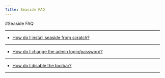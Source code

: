 ```yaml
---
Title: Seaside FAQ
---
```

#Seaside FAQ

---
- [How do I install seaside from scratch?](%base_url%/wiki/faq/seaside/howToInstallSeaside)

---
- [How do I change the admin login/password?](%base_url%/wiki/faq/seaside/howToChangeTheAdminPassword)

---
- [How do I disable the toolbar?](%base_url%/wiki/faq/seaside/howToDisableTheToolbar)

---
